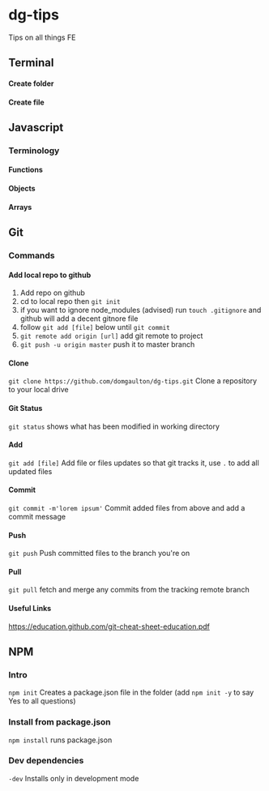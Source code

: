 # dg-tips
Tips on all things FE

## Terminal

#### Create folder


#### Create file

## Javascript

### Terminology

#### Functions
#### Objects
#### Arrays

## Git

### Commands

#### Add local repo to github
1. Add repo on github
2. cd to local repo then `git init`
3. if you want to ignore node_modules (advised) run `touch .gitignore` and github will add a decent gitnore file
4. follow `git add [file]` below until `git commit`
5. `git remote add origin [url]` add git remote to project
6. `git push -u origin master` push it to master branch

#### Clone
`git clone https://github.com/domgaulton/dg-tips.git`
Clone a repository to your local drive

#### Git Status
`git status`
shows what has been modified in working directory

#### Add
`git add [file]` 
Add file or files updates so that git tracks it, use `.` to add all updated files

#### Commit
`git commit -m'lorem ipsum'`
Commit added files from above and add a commit message

#### Push
`git push`
Push committed files to the branch you're on

#### Pull
`git pull`
fetch and merge any commits from the tracking remote branch

#### Useful Links
https://education.github.com/git-cheat-sheet-education.pdf

## NPM

### Intro
`npm init` Creates a package.json file in the folder (add `npm init -y` to say Yes to all questions)

### Install from package.json
`npm install` runs package.json 

### Dev dependencies
`-dev` Installs only in development mode